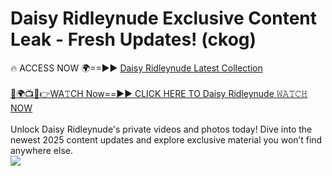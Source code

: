 # Daisy Ridleynude Exclusive Content Leak - Fresh Updates! (ckog)

🔥 ACCESS NOW 🌍==►► <a href="https://tinyurl.com/yc657z5k" rel="nofollow">Daisy Ridleynude Latest Collection</a>
<br><br>
[🔴🌍📺📱👉WA𝚃CH Now==►► CLICK HERE TO Daisy Ridleynude 𝚆𝙰𝚃𝙲𝙷 NOW](https://tinyurl.com/yc657z5k)
<br><br>
Unlock Daisy Ridleynude's private videos and photos today! Dive into the newest 2025 content updates and explore exclusive material you won’t find anywhere else.
<br>
<a href="https://tinyurl.com/yc657z5k" rel="nofollow" data-target="animated-image.originalLink"><img src="https://camo.githubusercontent.com/8a4f000d20f83aca3bf7ec5f350d767afa0574a8a352519fd8cfa583a6f93a33/68747470733a2f2f692e696d6775722e636f6d2f644a486b345a712e676966" data-canonical-src="https://i.imgur.com/dJHk4Zq.gif" style="max-width: 100%; display: inline-block;" data-target="animated-image.originalImage"></a>
<br>
